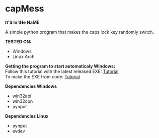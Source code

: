 # capMess
**It'S In tHe NaME**

A simple python program that makes the caps lock key randomly switch.

**TESTED ON:**<br>
  * Windows
  * Linux Arch
  
**Getting the program to start automaticaly Windows:**<br>
Follow this tutorial with the latest released EXE: [Tutorial](https://support.microsoft.com/en-us/windows/add-an-app-to-run-automatically-at-startup-in-windows-10-150da165-dcd9-7230-517b-cf3c295d89dd)<br>
To make the EXE from code: [Tutorial](https://datatofish.com/executable-pyinstaller/)

**Dependencies Windows**
  * win32api<br>
  * win32con<br>
  * pynput

**Dependencies Linux**
  * pynput
  * evdev
